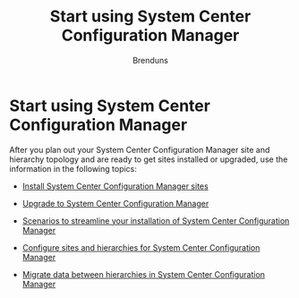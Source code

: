 ﻿---
title: "Start using System Center Configuration Manager"
ms.custom: na
ms.date: 04/13/2016
ms.prod: configuration-manager
ms.reviewer: na
ms.suite: na
ms.technology:
  - configmgr-other
ms.tgt_pltfrm: na
ms.topic: article
ms.assetid: 32609a30-465c-4406-b227-aca5c276e015
caps.latest.revision: 4
caps.handback.revision: 0
author: Brenduns

---
# Start using System Center Configuration Manager
After you plan out your System Center Configuration Manager site and hierarchy  topology and are ready to get sites installed or upgraded, use the information in the following topics:  

-   [Install System Center Configuration Manager sites](../Topic/Install%20System%20Center%20Configuration%20Manager%20sites.md)  

-   [Upgrade to System Center Configuration Manager](../../../core/servers/deploy/install/upgrade-to-configuration-manager.md)  

-   [Scenarios to streamline your installation of System Center Configuration Manager](../../../core/servers/deploy/install/scenarios-to-streamline-your-installation.md)  

-   [Configure sites and hierarchies for System Center Configuration Manager](../../../core/servers/deploy/configure/configure-sites-and-hierarchies.md)  

-   [Migrate data between hierarchies in System Center Configuration Manager](../../../core/migration/migrate-data-between-hierarchies.md)  

